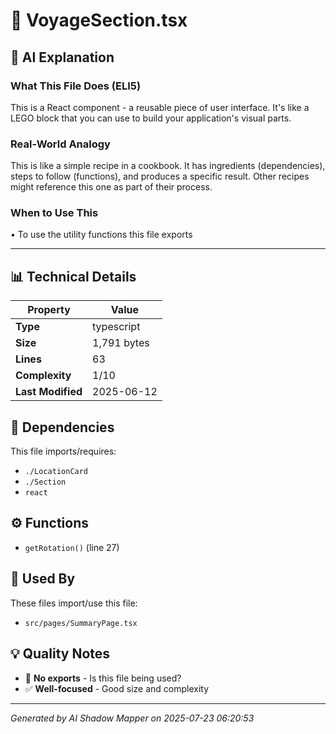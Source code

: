 # 📄 VoyageSection.tsx

## 🤖 AI Explanation

### What This File Does (ELI5)
This is a React component - a reusable piece of user interface. It's like a LEGO block that you can use to build your application's visual parts.

### Real-World Analogy
This is like a simple recipe in a cookbook. It has ingredients (dependencies), steps to follow (functions), and produces a specific result. Other recipes might reference this one as part of their process.

### When to Use This
• To use the utility functions this file exports

---

## 📊 Technical Details

| Property | Value |
|----------|-------|
| **Type** | typescript |
| **Size** | 1,791 bytes |
| **Lines** | 63 |
| **Complexity** | 1/10 |
| **Last Modified** | 2025-06-12 |

## 🔗 Dependencies

This file imports/requires:

- `./LocationCard`
- `./Section`
- `react`

## ⚙️ Functions

-  `getRotation()` (line 27)

## 🔄 Used By

These files import/use this file:

- `src/pages/SummaryPage.tsx`

## 💡 Quality Notes

- 🤔 **No exports** - Is this file being used?
- ✅ **Well-focused** - Good size and complexity

---
*Generated by AI Shadow Mapper on 2025-07-23 06:20:53*